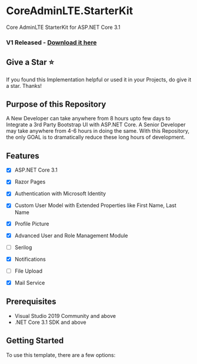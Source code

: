 # CoreAdminLTE.StarterKit
Core AdminLTE StarterKit for ASP.NET Core 3.1

### V1 Released - [Download it here](https://github.com/girishgodage/CoreAdminLTE.StarterKit/releases/tag/v1.0)

## Give a Star ⭐️
If you found this Implementation helpful or used it in your Projects, do give it a star. Thanks!

## Purpose of this Repository
A New Developer can take anywhere from 8 hours upto few days to Integrate a 3rd Party Bootstrap UI with ASP.NET Core. 
A Senior Developer may take anywhere from 4-6 hours in doing the same.
With this Repository, the only GOAL is to dramatically reduce these long hours of development. 

## Features
- [x] ASP.NET Core 3.1 
- [x] Razor Pages
- [x] Authentication with Microsoft Identity
- [x] Custom User Model with Extended Properties like First Name, Last Name
- [x] Profile Picture
- [x] Advanced User and Role Management Module
- [ ] Serilog
- [x] Notifications
- [ ] File Upload
- [x] Mail Service


## Prerequisites
- Visual Studio 2019 Community and above
- .NET Core 3.1 SDK and above

## Getting Started
To use this template, there are a few options:

